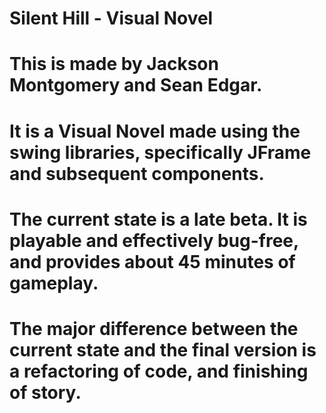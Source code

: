 # Silent Hill - Visual Novel

# This is made by Jackson Montgomery and Sean Edgar.
# It is a Visual Novel made using the swing libraries, specifically JFrame and subsequent components.

# The current state is a late beta. It is playable and effectively bug-free, and provides about 45 minutes of gameplay.
# The major difference between the current state and the final version is a refactoring of code, and finishing of story.
